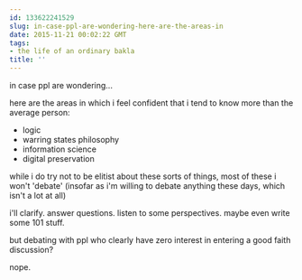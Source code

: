 ```yaml
---
id: 133622241529
slug: in-case-ppl-are-wondering-here-are-the-areas-in
date: 2015-11-21 00:02:22 GMT
tags:
- the life of an ordinary bakla
title: ''
---
```

in case ppl are wondering...

here are the areas in which i feel confident that i tend to know more than the average person:

- logic
- warring states philosophy
- information science
- digital preservation

while i do try not to be elitist about these sorts of things, most of these i won't 'debate' (insofar as i'm willing to debate anything these days, which isn't a lot at all)

i'll clarify. answer questions. listen to some perspectives. maybe even write some 101 stuff.

but debating with ppl who clearly have zero interest in entering a good faith discussion?

nope.